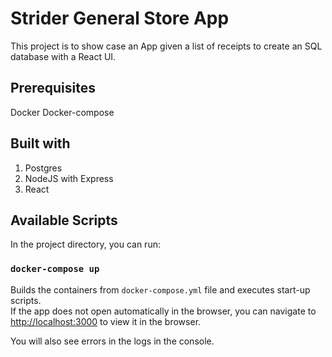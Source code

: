 # Strider General Store App

This project is to show case an App given a list of receipts to create an SQL database with a React UI.

## Prerequisites

Docker
Docker-compose

## Built with

1. Postgres
2. NodeJS with Express
3. React

## Available Scripts

In the project directory, you can run:

### `docker-compose up`

Builds the containers from `docker-compose.yml` file and executes start-up scripts.\
If the app does not open automatically in the browser, you can navigate to [http://localhost:3000](http://localhost:3000) to view it in the browser.

You will also see errors in the logs in the console.
